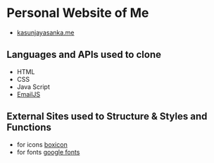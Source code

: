 # Personal Website of Me
- [kasunjayasanka.me](https://www.kasunjayasanka.me/)

## Languages and APIs used to clone
- HTML
- CSS
- Java Script
- [EmailJS](https://www.emailjs.com/)

## External Sites used to Structure & Styles and Functions
- for icons [boxicon](https://boxicons.com/)
- for fonts [google fonts](https://fonts.google.com/)
